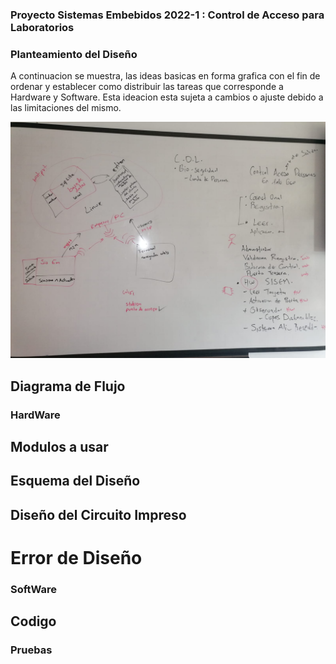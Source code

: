 ### Proyecto Sistemas Embebidos 2022-1 : Control de Acceso para Laboratorios
### Planteamiento del Diseño
A continuacion se muestra, las ideas basicas en forma grafica con el fin de ordenar y establecer como  distribuir las tareas que corresponde a Hardware y Software. Esta ideacion esta sujeta a cambios o ajuste debido a las limitaciones del mismo.

![IdeasBasicas](./Documentacion/Imagenes/Ideacion.jpeg)

## Diagrama de Flujo
### HardWare
## Modulos a usar
## Esquema del Diseño
## Diseño del Circuito Impreso
# Error de Diseño
### SoftWare
## Codigo
### Pruebas
